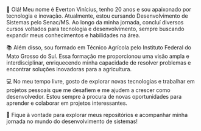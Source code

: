 👋 Olá! Meu nome é Everton Vinícius, tenho 20 anos e sou apaixonado por tecnologia e inovação. Atualmente, estou cursando Desenvolvimento de Sistemas pelo Senac/MS. Ao longo da minha jornada, concluí diversos cursos voltados para tecnologia e desenvolvimento, sempre buscando expandir meus conhecimentos e habilidades na área.

📚 Além disso, sou formado em Técnico Agrícola pelo Instituto Federal do Mato Grosso do Sul. Essa formação me proporcionou uma visão ampla e interdisciplinar, enriquecendo minha capacidade de resolver problemas e encontrar soluções inovadoras para a agricultura.

💻 No meu tempo livre, gosto de explorar novas tecnologias e trabalhar em projetos pessoais que me desafiem e me ajudem a crescer como desenvolvedor. Estou sempre à procura de novas oportunidades para aprender e colaborar em projetos interessantes.

🔗 Fique à vontade para explorar meus repositórios e acompanhar minha jornada no mundo do desenvolvimento de sistemas!

<!--
**EdyVinicius/EdyVinicius** is a ✨ _special_ ✨ repository because its `README.md` (this file) appears on your GitHub profile.

Here are some ideas to get you started:

- 🔭 I’m currently working on ...
- 🌱 I’m currently learning ...
- 👯 I’m looking to collaborate on ...
- 🤔 I’m looking for help with ...
- 💬 Ask me about ...
- 📫 How to reach me: ...
- 😄 Pronouns: ...
- ⚡ Fun fact: ...
-->
